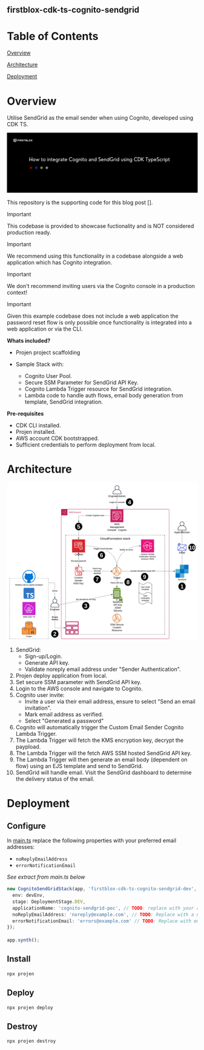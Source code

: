 firstblox-cdk-ts-cognito-sendgrid
---------------------------------

# Table of Contents

[Overview](#overview)

[Architecture](#architecture)

[Deployment](#deployment)

# Overview

Utilise SendGrid as the email sender when using Cognito, developed using CDK TS.

![Title](docs/images/title-card.png)

This repository is the supporting code for this blog post [].

> [!IMPORTANT]
> This codebase is provided to showcase fuctionality and is NOT considered production ready.

> [!IMPORTANT]
> We recommend using this functionality in a codebase alongside a web application which has Cognito integration.

> [!IMPORTANT]
> We don't recommend inviting users via the Cognito console in a production context!

> [!IMPORTANT]
> Given this example codebase does not include a web application the password reset flow is only possible once functionality is integrated into a web application or via the CLI.

**Whats included?**

- Projen project scaffolding

- Sample Stack with:
  - Cognito User Pool.
  - Secure SSM Parameter for SendGrid API Key.
  - Cognito Lambda Trigger resource for SendGrid integration.
  - Lambda code to handle auth flows, email body generation from template, SendGrid integration.

**Pre-requisites**

- CDK CLI installed.
- Projen installed.
- AWS account CDK bootstrapped.
- Sufficient credentials to perform deployment from local.

# Architecture

![Architecture](docs/images/firstblox-cdk-ts-cognito-sendgrid.png)

1. SendGrid:
   * Sign-up/Login.
   * Generate API key.
   * Validate noreply email address under "Sender Authentication".
2. Projen deploy application from local.
3. Set secure SSM parameter with SendGrid API key.
4. Login to the AWS console and navigate to Cognito.
5. Cognito user invite:
   * Invite a user via their email address, ensure to select "Send an email invitation".
   * Mark email address as verified.
   * Select "Generated a password"
6. Cognito will automatically trigger the Custom Email Sender Cognito Lambda Trigger.
7. The Lambda Trigger will fetch the KMS encryption key, decrypt the paypload.
8. The Lambda Trigger will the fetch AWS SSM hosted SendGrid API key.
9. The Lambda Trigger will then generate an email body (dependent on flow) using an EJS template and send to SendGrid.
10. SendGrid will handle email. Visit the SendGrid dashboard to determine the delivery status of the email.

# Deployment

## Configure

In [main.ts](./src/main.ts) replace the following properties with your preferred email addresses:

- `noReplyEmailAddress`
- `errorNotificationEmail`

*See extract from main.ts below*

```typescript
new CognitoSendGridStack(app, 'firstblox-cdk-ts-cognito-sendgrid-dev', {
  env: devEnv,
  stage: DeploymentStage.DEV,
  applicationName: 'cognito-sendgrid-poc', // TODO: replace with your application name. Resources like SSM param names interpolate this.
  noReplyEmailAddress: 'noreply@example.com', // TODO: Replace with a noreply email address validated in SendGrid.
  errorNotificationEmail: 'errors@example.com' // TODO: Replace with email address to receive failure events from Cognito Lambda trigger.
});

app.synth();
```

## Install

```bash
npx projen
```

## Deploy

```bash
npx projen deploy
```

## Destroy

```bash
npx projen destroy
```

